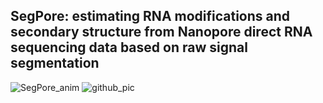## SegPore: estimating RNA modifications and secondary structure from Nanopore direct RNA sequencing data based on raw signal segmentation



![SegPore_anim](https://github.com/guangzhaocs/SegPore/assets/85612159/d8b233f3-29dd-45a1-9ee9-9db83ec541ba)
![github_pic](https://github.com/guangzhaocs/SegPore/assets/85612159/66efb6eb-44e0-4eab-ba84-871c13806417)
